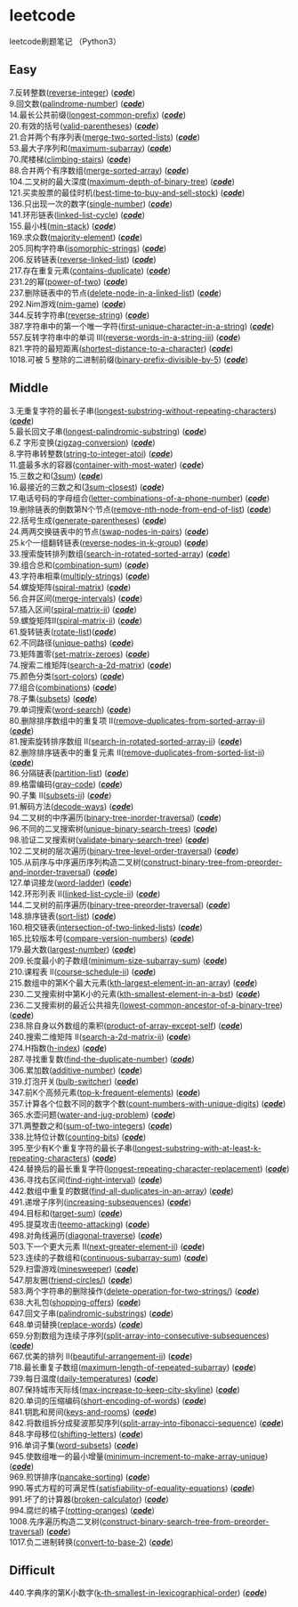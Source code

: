 # leetcode
leetcode刷题笔记  （Python3）

## Easy

7.反转整数([reverse-integer](https://leetcode-cn.com/problems/reverse-integer/)) ([***code***](./2018tencent50/easy/reverse_integer.py))<br>
9.回文数([palindrome-number](https://leetcode-cn.com/problems/palindrome-number))   ([***code***](./2018tencent50/easy/palindrome_number.py))<br>
14.最长公共前缀([longest-common-prefix](https://leetcode-cn.com/problems/longest-common-prefix))   ([***code***](./2018tencent50/easy/longest_common_prefix.py))<br>
20.有效的括号([valid-parentheses](https://leetcode-cn.com/problems/valid-parentheses/))   ([***code***](./2018tencent50/easy/valid_parentheses.py))<br>
21.合并两个有序列表([merge-two-sorted-lists](https://leetcode-cn.com/problems/merge-two-sorted-lists/))  ([***code***](./2018tencent50/easy/merge_two_sorted_lists.py))<br>
53.最大子序列和([maximum-subarray](https://leetcode-cn.com/problems/maximum-subarray/))    ([***code***](./2018tencent50/easy/maximum_subarray.py))<br>
70.爬楼梯([climbing-stairs](https://leetcode-cn.com/problems/climbing-stairs/)) ([***code***](./2018tencent50/easy/climbing_stairs.py))<br>
88.合并两个有序数组([merge-sorted-array](https://leetcode-cn.com/problems/merge-sorted-array/))  ([***code***](./2018tencent50/easy/merge_sorted_array.py))<br>
104.二叉树的最大深度([maximum-depth-of-binary-tree](https://leetcode-cn.com/problems/maximum-depth-of-binary-tree/)) ([***code***](./2018tencent50/easy/maximum_depth_of_binary_tree.py))<br>
121.买卖股票的最佳时机([best-time-to-buy-and-sell-stock](https://leetcode-cn.com/problems/best-time-to-buy-and-sell-stock/))  ([***code***](./2018tencent50/easy/best_time_to_buy_and_sell_stock.py))<br>
136.只出现一次的数字([single-number](https://leetcode-cn.com/problems/single-number/))   ([***code***](./2018tencent50/easy/single_number.py))<br>
141.环形链表([linked-list-cycle](https://leetcode-cn.com/problems/linked-list-cycle/))   ([***code***](./2018tencent50/easy/linked_list_cycle.py))<br>
155.最小栈([min-stack](https://leetcode-cn.com/problems/min-stack/))    ([***code***](./2018tencent50/easy/min_stack.py))<br>
169.求众数([majority-element](https://leetcode-cn.com/problems/majority-element/))  ([***code***](./2018tencent50/easy/majority_element.py))<br>
205.同构字符串([isomorphic-strings](https://leetcode-cn.com/problems/isomorphic-strings/))   ([***code***](./easy/isomorphic_strings.py))<br>
206.反转链表([reverse-linked-list](https://leetcode-cn.com/problems/reverse-linked-list/))   ([***code***](./2018tencent50/easy/reverse_linked_list.py))<br>
217.存在重复元素([contains-duplicate](https://leetcode-cn.com/problems/contains-duplicate/))   ([***code***](./2018tencent50/easy/contains_duplicate.py))<br>
231.2的幂([power-of-two](https://leetcode-cn.com/problems/power-of-two/))  ([***code***](./2018tencent50/easy/power_of_two.py))<br>
237.删除链表中的节点([delete-node-in-a-linked-list](https://leetcode-cn.com/problems/delete-node-in-a-linked-list/)) ([***code***](./2018tencent50/easy/delete_node_in_a_linked_list.py))<br>
292.Nim游戏([nim-game](https://leetcode-cn.com/problems/nim-game/))    ([***code***](./2018tencent50/easy/nim_game.py))<br>
344.反转字符串([reverse-string](https://leetcode-cn.com/problems/reverse-string/))    ([***code***](./2018tencent50/easy/reverse_string.py))<br>
387.字符串中的第一个唯一字符([first-unique-character-in-a-string](https://leetcode-cn.com/problems/first-unique-character-in-a-string/))    ([***code***](./easy/first_unique_character_in_a_string.py))<br>
557.反转字符串中的单词 III([reverse-words-in-a-string-iii](https://leetcode-cn.com/problems/reverse-words-in-a-string-iii/))  ([***code***](./2018tencent50/easy/reverse_words_in_a_string_iii.py))<br>
821.字符的最短距离([shortest-distance-to-a-character](https://leetcode-cn.com/problems/shortest-distance-to-a-character/))    ([***code***](./easy/shortest_distance_to_a_character.py))<br>
1018.可被 5 整除的二进制前缀([binary-prefix-divisible-by-5](https://leetcode-cn.com/problems/binary-prefix-divisible-by-5/))   ([***code***](./easy/binary_prefix_divisible_by_5.py))<br>

## Middle

3.无重复字符的最长子串([longest-substring-without-repeating-characters](https://leetcode-cn.com/problems/longest-substring-without-repeating-characters/))  ([***code***](./middle/longest_substring_without_repeating_characters.py))<br>
5.最长回文子串([longest-palindromic-substring](https://leetcode-cn.com/problems/longest-palindromic-substring/))   ([***code***](./2018tencent50/middle/longest_palindromic_substring.py))<br>
6.Z 字形变换([zigzag-conversion](https://leetcode-cn.com/problems/zigzag-conversion/))  ([***code***](./middle/zigzag_conversion.py))<br>
8.字符串转整数([string-to-integer-atoi](https://leetcode-cn.com/problems/string-to-integer-atoi/)) ([***code***](./2018tencent50/middle/atoi.py))<br>
11.盛最多水的容器([container-with-most-water](https://leetcode-cn.com/problems/container-with-most-water/)) ([***code***](./2018tencent50/middle/container_with_most_water.py))<br>
15.三数之和([3sum](https://leetcode-cn.com/problems/3sum/))  ([***code***](./2018tencent50/middle/3sum.py))<br>
16.最接近的三数之和([3sum-closest](https://leetcode-cn.com/problems/3sum-closest/))  ([***code***](./2018tencent50/middle/3sum_closest.py))<br>
17.电话号码的字母组合([letter-combinations-of-a-phone-number](https://leetcode-cn.com/problems/letter-combinations-of-a-phone-number/))  ([***code***](./middle/letter_combinations_of_a_phone_number.py))<br>
19.删除链表的倒数第N个节点([remove-nth-node-from-end-of-list](https://leetcode-cn.com/problems/remove-nth-node-from-end-of-list/))  ([***code***](./middle/remove_nth_node_from_end_of_list.py))<br>
22.括号生成([generate-parentheses](https://leetcode-cn.com/problems/generate-parentheses/))  ([***code***](./middle/generate_parentheses.py))<br>
24.两两交换链表中的节点([swap-nodes-in-pairs](https://leetcode-cn.com/problems/swap-nodes-in-pairs/))  ([***code***](./middle/swap_nodes_in_pairs.py))<br>
25.k个一组翻转链表([reverse-nodes-in-k-group](https://leetcode-cn.com/problems/reverse-nodes-in-k-group/))  ([***code***](./middle/reverse_nodes_in_k_group.py))<br>
33.搜索旋转排列数组([search-in-rotated-sorted-array](https://leetcode-cn.com/problems/search-in-rotated-sorted-array/))  ([***code***](./2018tencent50/middle/search_in_rotated_sorted_array.py))<br>
39.组合总和([combination-sum](https://leetcode-cn.com/problems/combination-sum/)) ([***code***](./middle/combination_sum.py))<br>
43.字符串相乘([multiply-strings](https://leetcode-cn.com/problems/multiply-strings/)) ([***code***](./2018tencent50/middle/multiply_strings.py))<br>
54.螺旋矩阵([spiral-matrix](https://leetcode-cn.com/problems/spiral-matrix/))    ([***code***](./2018tencent50/middle/spiral_matrix.py))<br>
56.合并区间([merge-intervals](https://leetcode-cn.com/problems/merge-intervals/))    ([***code***](./middle/merge_intervals.py))<br>
57.插入区间([spiral-matrix-ii](https://leetcode-cn.com/problems/insert-interval/))    ([***code***](./middle/insert_interval.py))<br>
59.螺旋矩阵II([spiral-matrix-ii](https://leetcode-cn.com/problems/spiral-matrix-ii/))    ([***code***](./2018tencent50/middle/spiral_matrix_ii.py))<br>
61.旋转链表([rotate-list](https://leetcode-cn.com/problems/rotate-list/))([***code***](./2018tencent50/middle/rotate_list.py))<br>
62.不同路径([unique-paths](https://leetcode-cn.com/problems/unique-paths/))  ([***code***](./2018tencent50/middle/unique_paths.py))<br>
73.矩阵置零([set-matrix-zeroes](https://leetcode-cn.com/problems/set-matrix-zeroes/))  ([***code***](./middle/set_matrix_zeroes.py))<br>
74.搜索二维矩阵([search-a-2d-matrix](https://leetcode-cn.com/problems/search-a-2d-matrix/))  ([***code***](./middle/search_a_2d_matrix.py))<br>
75.颜色分类([sort-colors](https://leetcode-cn.com/problems/sort-colors/))  ([***code***](./middle/sort_colors.py))<br>
77.组合([combinations](https://leetcode-cn.com/problems/combinations/))  ([***code***](./middle/combinations.py))<br>
78.子集([subsets](https://leetcode-cn.com/problems/subsets/))  ([***code***](./2018tencent50/middle/subsets.py))<br>
79.单词搜索([word-search](https://leetcode-cn.com/problems/word-search/))  ([***code***](./middle/word_search.py))<br>
80.删除排序数组中的重复项 II([remove-duplicates-from-sorted-array-ii](https://leetcode-cn.com/problems/remove-duplicates-from-sorted-array-ii/))  ([***code***](./middle/remove_duplicates_from_sorted_array_ii.py))<br>
81.搜索旋转排序数组 II([search-in-rotated-sorted-array-ii](https://leetcode-cn.com/problems/search-in-rotated-sorted-array-ii/))  ([***code***](./middle/search_in_rotated_sorted_array_ii.py))<br>
82.删除排序链表中的重复元素 II([remove-duplicates-from-sorted-list-ii](https://leetcode-cn.com/problems/remove-duplicates-from-sorted-list-ii/))  ([***code***](./middle/remove_duplicates_from_sorted_list_ii.py))<br>
86.分隔链表([partition-list](https://leetcode-cn.com/problems/partition-list/))    ([***code***](./2018tencent50/middle/partition_list.py))<br>
89.格雷编码([gray-code](https://leetcode-cn.com/problems/gray-code/))    ([***code***](./2018tencent50/middle/gray_code.py))<br>
90.子集 II([subsets-ii](https://leetcode-cn.com/problems/subsets-ii/))    ([***code***](./middle/subsets_ii.py))<br>
91.解码方法([decode-ways](https://leetcode-cn.com/problems/decode-ways/))    ([***code***](./middle/decode_ways.py))<br>
94.二叉树的中序遍历([binary-tree-inorder-traversal](https://leetcode-cn.com/problems/binary-tree-inorder-traversal/))    ([***code***](./middle/binary_tree_inorder_traversal.py))<br>
96.不同的二叉搜索树([unique-binary-search-trees](https://leetcode-cn.com/problems/unique-binary-search-trees/))  ([***code***](./middle/unique_binary_search_trees.py))<br>
98.验证二叉搜索树([validate-binary-search-tree](https://leetcode-cn.com/problems/validate-binary-search-tree/))  ([***code***](./middle/validate_binary_search_tree.py))<br>
102.二叉树的层次遍历([binary-tree-level-order-traversal](https://leetcode-cn.com/problems/binary-tree-level-order-traversal/))  ([***code***](./middle/binary_tree_level_order_traversal.py))<br>
105.从前序与中序遍历序列构造二叉树([construct-binary-tree-from-preorder-and-inorder-traversal](https://leetcode-cn.com/problems/construct-binary-tree-from-preorder-and-inorder-traversal/))  ([***code***](./middle/construct_binary_tree_from_preorder_and_inorder_traversal.py))<br>
127.单词接龙([word-ladder](https://leetcode-cn.com/problems/word-ladder/))  ([***code***](./middle/word_ladder.py))<br>
142.环形列表 II([linked-list-cycle-ii](https://leetcode-cn.com/problems/linked-list-cycle-ii/))  ([***code***](./2018tencent50/middle/linked_list_cycle_ii.py))<br>
144.二叉树的前序遍历([binary-tree-preorder-traversal](https://leetcode-cn.com/problems/binary-tree-preorder-traversal/))   ([***code***](./middle/binary_tree_preorder_traversal.py))<br>
148.排序链表([sort-list](https://leetcode-cn.com/problems/sort-list/))   ([***code***](./2018tencent50/middle/sort_list.py))<br>
160.相交链表([intersection-of-two-linked-lists](https://leetcode-cn.com/problems/intersection-of-two-linked-lists/)) ([***code***](./2018tencent50/middle/intersection_of_two_linked_lists.py))<br>
165.比较版本号([compare-version-numbers](https://leetcode-cn.com/problems/compare-version-numbers/)) ([***code***](./middle/compare_version_numbers.py))<br>
179.最大数([largest-number](https://leetcode-cn.com/problems/largest-number/)) ([***code***](./middle/largest_number.py))<br>
209.长度最小的子数组([minimum-size-subarray-sum](https://leetcode-cn.com/problems/minimum-size-subarray-sum/))    ([***code***](./middle/minimum_size_subarray_sum.py))<br>
210.课程表 II([course-schedule-ii](https://leetcode-cn.com/problems/course-schedule-ii/))    ([***code***](./middle/course_schedule_ii.py))<br>
215.数组中的第K个最大元素([kth-largest-element-in-an-array](https://leetcode-cn.com/problems/kth-largest-element-in-an-array/))    ([***code***](./2018tencent50/middle/kth_largest_element_in_an_array.py))<br>
230.二叉搜索树中第K小的元素([kth-smallest-element-in-a-bst](https://leetcode-cn.com/problems/kth-smallest-element-in-a-bst/))   ([***code***](./2018tencent50/middle/kth_smallest_element_in_a_bst.py))<br>
236.二叉搜索树的最近公共祖先([lowest-common-ancestor-of-a-binary-tree](https://leetcode-cn.com/problems/lowest-common-ancestor-of-a-binary-tree/))   ([***code***](./2018tencent50/middle/lowest_common_ancestor_of_a_binary_search_tree.py))<br>
238.除自身以外数组的乘积([product-of-array-except-self](https://leetcode-cn.com/problems/product-of-array-except-self/))   ([***code***](./2018tencent50/middle/product_of_array_except_self.py))<br>
240.搜索二维矩阵 II([search-a-2d-matrix-ii](https://leetcode-cn.com/problems/search-a-2d-matrix-ii/))   ([***code***](./middle/search_a_2d_matrix_ii.py))<br>
274.H指数([h-index](https://leetcode-cn.com/problems/h-index/))   ([***code***](./middle/h_index.py))<br>
287.寻找重复数([find-the-duplicate-number](https://leetcode-cn.com/problems/find-the-duplicate-number/))   ([***code***](./middle/find_the_duplicate_number.py))<br>
306.累加数([additive-number](https://leetcode-cn.com/problems/additive-number/))   ([***code***](./middle/additive_number.py))<br>
319.灯泡开关([bulb-switcher](https://leetcode-cn.com/problems/bulb-switcher/))   ([***code***](./middle/bulb_switcher.py))<br>
347.前K个高频元素([top-k-frequent-elements](https://leetcode-cn.com/problems/top-k-frequent-elements/))   ([***code***](./middle/top_k_frequent_elements.py))<br>
357.计算各个位数不同的数字个数([count-numbers-with-unique-digits](https://leetcode-cn.com/problems/count-numbers-with-unique-digits/))   ([***code***](./middle/count_numbers_with_unique_digits.py))<br>
365.水壶问题([water-and-jug-problem](https://leetcode-cn.com/problems/water-and-jug-problem/))   ([***code***](./middle/water_and_jug_problem.py))<br>
371.两整数之和([sum-of-two-integers](https://leetcode-cn.com/problems/sum-of-two-integers/))   ([***code***](./middle/sum_of_two_integers.py))<br>
338.比特位计数([counting-bits](https://leetcode-cn.com/problems/counting-bits/))   ([***code***](./middle/counting_bits.py))<br>
395.至少有K个重复字符的最长子串([longest-substring-with-at-least-k-repeating-characters](https://leetcode-cn.com/problems/longest-substring-with-at-least-k-repeating-characters/))   ([***code***](./middle/longest_substring_with_at_least_k_repeating_characters.py))<br>
424.替换后的最长重复字符([longest-repeating-character-replacement](https://leetcode-cn.com/problems/longest-repeating-character-replacement/))   ([***code***](./middle/longest_repeating_character_replacement.py))<br>
436.寻找右区间([find-right-interval](https://leetcode-cn.com/problems/find-right-interval/))   ([***code***](./middle/find_right_interval.py))<br>
442.数组中重复的数据([find-all-duplicates-in-an-array](https://leetcode-cn.com/problems/find-all-duplicates-in-an-array/))   ([***code***](./middle/find_all_duplicates_in_an_array.py))<br>
491.递增子序列([increasing-subsequences](https://leetcode-cn.com/problems/increasing-subsequences/))   ([***code***](./middle/increasing_subsequences.py))<br>
494.目标和([target-sum](https://leetcode-cn.com/problems/target-sum/))   ([***code***](./middle/target_sum.py))<br>
495.提莫攻击([teemo-attacking](https://leetcode-cn.com/problems/teemo-attacking/))   ([***code***](./middle/teemo_attacking.py))<br>
498.对角线遍历([diagonal-traverse](https://leetcode-cn.com/problems/diagonal-traverse/))   ([***code***](./middle/diagonal_traverse.py))<br>
503.下一个更大元素 II([next-greater-element-ii](https://leetcode-cn.com/problems/next-greater-element-ii/))   ([***code***](./middle/next-greater-element-ii.py))<br>
523.连续的子数组和([continuous-subarray-sum](https://leetcode-cn.com/problems/continuous-subarray-sum/))   ([***code***](./middle/continuous_subarray_sum.py))<br>
529.扫雷游戏([minesweeper](https://leetcode-cn.com/problems/minesweeper/))   ([***code***](./middle/minesweeper.py))<br>
547.朋友圈([friend-circles/](https://leetcode-cn.com/problems/friend-circles/))   ([***code***](./middle/friend_circles.py))<br>
583.两个字符串的删除操作([delete-operation-for-two-strings/](https://leetcode-cn.com/problems/sdelete-operation-for-two-strings/))   ([***code***](./middle/delete_operation_for_two_strings.py))<br>
638.大礼包([shopping-offers](https://leetcode-cn.com/problems/shopping-offers/))   ([***code***](./middle/shopping_offers.py))<br>
647.回文子串([palindromic-substrings](https://leetcode-cn.com/problems/palindromic-substrings/))   ([***code***](./middle/palindromic_substrings.py))<br>
648.单词替换([replace-words](https://leetcode-cn.com/problems/replace-words/))   ([***code***](./middle/replace_words.py))<br>
659.分割数组为连续子序列([split-array-into-consecutive-subsequences](https://leetcode-cn.com/problems/split-array-into-consecutive-subsequences/))   ([***code***](./middle/split_array_into_consecutive_subsequences.py))<br>
667.优美的排列 II([beautiful-arrangement-ii](https://leetcode-cn.com/problems/beautiful-arrangement-ii/))   ([***code***](./middle/beautiful_arrangement_ii.py))<br>
718.最长重复子数组([maximum-length-of-repeated-subarray](https://leetcode-cn.com/problems/maximum-length-of-repeated-subarray/))   ([***code***](./middle/maximum_length_of_repeated_subarray..py))<br>
739.每日温度([daily-temperatures](https://leetcode-cn.com/problems/daily-temperatures/))   ([***code***](./middle/daily_temperatures..py))<br>
807.保持城市天际线([max-increase-to-keep-city-skyline](https://leetcode-cn.com/problems/max-increase-to-keep-city-skyline/))   ([***code***](./middle/max_increase_to_keep_city_skyline.py))<br>
820.单词的压缩编码([short-encoding-of-words](https://leetcode-cn.com/problems/short-encoding-of-words/))   ([***code***](./middle/short_encoding_of_words.py))<br>
841.钥匙和房间([keys-and-rooms](https://leetcode-cn.com/problems/keys-and-rooms/))   ([***code***](./middle/keys_and_rooms.py))<br>
842.将数组拆分成斐波那契序列([split-array-into-fibonacci-sequence](https://leetcode-cn.com/problems/split-array-into-fibonacci-sequence/))   ([***code***](./middle/split_array_into_fibonacci_sequence.py))<br>
848.字母移位([shifting-letters](https://leetcode-cn.com/problems/shifting-letters/))   ([***code***](./middle/shifting_letters.py))<br>
916.单词子集([word-subsets](https://leetcode-cn.com/problems/word-subsets/))   ([***code***](./middle/word_subsets.py))<br>
945.使数组唯一的最小增量([minimum-increment-to-make-array-unique](https://leetcode-cn.com/problems/minimum-increment-to-make-array-unique/))   ([***code***](./middle/minimum_increment_to_make_array_unique.py))<br>
969.煎饼排序([pancake-sorting](https://leetcode-cn.com/problems/pancake-sorting/))   ([***code***](./middle/pancake_sorting.py))<br>
990.等式方程的可满足性([satisfiability-of-equality-equations](https://leetcode-cn.com/problems/satisfiability-of-equality-equations/))   ([***code***](./middle/satisfiability_of_equality_equations.py))<br>
991.坏了的计算器([broken-calculator](https://leetcode-cn.com/problems/broken-calculator/))   ([***code***](./middle/broken_calculator.py))<br>
994.腐烂的橘子([rotting-oranges](https://leetcode-cn.com/problems/rotting-oranges/))   ([***code***](./middle/rotting_oranges.py))<br>
1008.先序遍历构造二叉树([construct-binary-search-tree-from-preorder-traversal](https://leetcode-cn.com/problems/construct-binary-search-tree-from-preorder-traversal/))   ([***code***](./middle/construct_binary_search_tree_from_preorder_traversal.py))<br>
1017.负二进制转换([convert-to-base-2](https://leetcode-cn.com/problems/convert-to-base-2/))   ([***code***](./middle/convert_to_base_2.py))<br>

## Difficult

440.字典序的第K小数字([k-th-smallest-in-lexicographical-order](https://leetcode-cn.com/problems/k-th-smallest-in-lexicographical-order/))  ([***code***](./difficult/k_th_smallest_in_lexicographical_order.py))<br>
